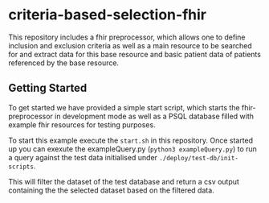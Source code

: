 # criteria-based-selection-fhir

This repository includes a fhir preprocessor, which allows one to define inclusion and exclusion criteria
as well as a main resource to be searched for and 
extract data for this base resource and basic patient data of patients referenced by the base resource.


## Getting Started

To get started we have provided a simple start script, which starts the fhir-preprocessor in development mode as well as a PSQL database filled with example fhir resources for testing purposes.

To start this example execute the `start.sh` in this repository.
Once started up you can exexute the exampleQuery.py (`python3 exampleQuery.py`) to run a query against the test data initialised under `./deploy/test-db/init-scripts`.

This will filter the dataset of the test database and return a csv output containing the the selected dataset based on the filtered data.
